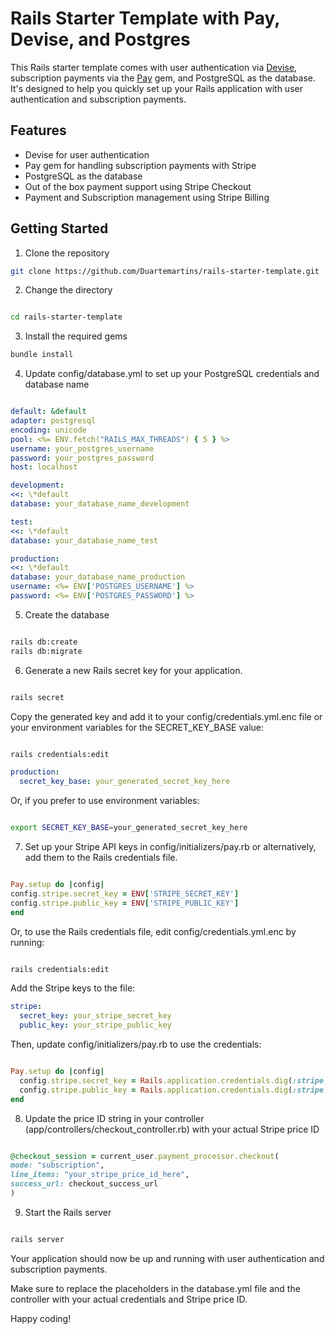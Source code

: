 # Rails Starter Template with Pay, Devise, and Postgres

This Rails starter template comes with user authentication via [Devise](https://github.com/heartcombo/devise), subscription payments via the [Pay](https://github.com/pay-rails/pay) gem, and PostgreSQL as the database. It's designed to help you quickly set up your Rails application with user authentication and subscription payments.

## Features

- Devise for user authentication
- Pay gem for handling subscription payments with Stripe
- PostgreSQL as the database
- Out of the box payment support using Stripe Checkout
- Payment and Subscription management using Stripe Billing

## Getting Started

1. Clone the repository

```bash
git clone https://github.com/Duartemartins/rails-starter-template.git
```

2. Change the directory

```bash

cd rails-starter-template
```

3.  Install the required gems

```bash
bundle install
```

4. Update config/database.yml to set up your PostgreSQL credentials and database name

```yaml

default: &default
adapter: postgresql
encoding: unicode
pool: <%= ENV.fetch("RAILS_MAX_THREADS") { 5 } %>
username: your_postgres_username
password: your_postgres_password
host: localhost

development:
<<: \*default
database: your_database_name_development

test:
<<: \*default
database: your_database_name_test

production:
<<: \*default
database: your_database_name_production
username: <%= ENV['POSTGRES_USERNAME'] %>
password: <%= ENV['POSTGRES_PASSWORD'] %>
```

5. Create the database

```bash

rails db:create
rails db:migrate
```

6. Generate a new Rails secret key for your application.

```bash

rails secret
```

Copy the generated key and add it to your config/credentials.yml.enc file or your environment variables for the SECRET_KEY_BASE value:

```bash

rails credentials:edit
```

```yaml
production:
  secret_key_base: your_generated_secret_key_here
```

Or, if you prefer to use environment variables:

```bash

export SECRET_KEY_BASE=your_generated_secret_key_here
```

7. Set up your Stripe API keys in config/initializers/pay.rb or alternatively, add them to the Rails credentials file.

```ruby

Pay.setup do |config|
config.stripe.secret_key = ENV['STRIPE_SECRET_KEY']
config.stripe.public_key = ENV['STRIPE_PUBLIC_KEY']
end
```

Or, to use the Rails credentials file, edit config/credentials.yml.enc by running:

```bash

rails credentials:edit
```

Add the Stripe keys to the file:

```yaml
stripe:
  secret_key: your_stripe_secret_key
  public_key: your_stripe_public_key
```

Then, update config/initializers/pay.rb to use the credentials:

```ruby

Pay.setup do |config|
  config.stripe.secret_key = Rails.application.credentials.dig(:stripe, :secret_key)
  config.stripe.public_key = Rails.application.credentials.dig(:stripe, :public_key)
end
```

8. Update the price ID string in your controller (app/controllers/checkout_controller.rb) with your actual Stripe price ID

```ruby

@checkout_session = current_user.payment_processor.checkout(
mode: "subscription",
line_items: "your_stripe_price_id_here",
success_url: checkout_success_url
)
```

9. Start the Rails server

```bash

rails server
```

Your application should now be up and running with user authentication and subscription payments.

Make sure to replace the placeholders in the database.yml file and the controller with your actual credentials and Stripe price ID.

Happy coding!
